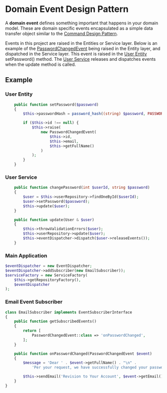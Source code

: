 # Domain Event Design Pattern

A **domain event** defines something important that happens in your domain model.
These are domain specific events encapsulated as a simple data transfer object similar to the
[Command Design Pattern](../Command).

Events in this project are raised in the Entities or Service layer. Below is an example of the
[PasswordChangedEvent](../../../src/Event/PasswordChangedEvent.php)
being raised in the Entity layer, and dispatched in the Service layer. This event is
raised in the
[User Entity](../../../src/Entity/User.php) setPassword() method. The
[User Service](../../../src/Service/UserService.php) releases and dispatches events when
the update method is called.

## Example

### User Entity

```php
    public function setPassword($password)
    {
        $this->passwordHash = password_hash((string) $password, PASSWORD_BCRYPT);

        if ($this->id !== null) {
            $this->raise(
                new PasswordChangedEvent(
                    $this->id,
                    $this->email,
                    $this->getFullName()
                )
            );
        }
    }
```

### User Service

```php
    public function changePassword(int $userId, string $password)
    {
        $user = $this->userRepository->findOneById($userId);
        $user->setPassword($password);
        $this->update($user);
    }

    public function update(User & $user)
    {
        $this->throwValidationErrors($user);
        $this->userRepository->update($user);
        $this->eventDispatcher->dispatch($user->releaseEvents());
    }
```

### Main Application

```php
$eventDispatcher = new EventDispatcher;
$eventDispatcher->addSubscriber(new EmailSubscriber));
$serviceFactory = new ServiceFactory(
    $this->getRepositoryFactory(),
    $eventDispatcher
);
```

### Email Event Subscriber

```php
class EmailSubscriber implements EventSubscriberInterface
{
    public function getSubscribedEvents()
    {
        return [
            PasswordChangedEvent::class => 'onPasswordChanged',
        ];
    }

    public function onPasswordChanged(PasswordChangedEvent $event)
    {
        $message = 'Dear ' . $event->getFullName() . "\n" .
            'Per your request, we have successfully changed your password.';

        $this->sendEmail('Revision to Your Account', $event->getEmail(), $message);
    }
}
```
